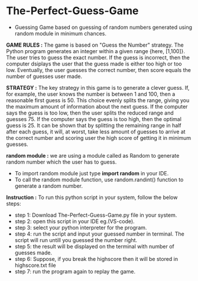 # The-Perfect-Guess-Game 
- Guessing Game based on guessing of random numbers generated using random module in minimum chances.

**GAME RULES :** The game is based on "Guess the Number" strategy. The Python program generates an integer within a given range {here, [1,100]}. The user tries to guess the exact number. If the guess is incorrect, then the computer dsiplays the user that the guess made is either too high or too low. Eventually, the user guesses the correct number, then score equals the number of guesses user made.

**STRATEGY :** The key strategy in this game is to generate a clever guess. If, for example, the user knows the number is between 1 and 100, then a reasonable first guess is 50. This choice evenly splits the range, giving you the maximum amount of information about the next guess. If the computer says the guess is too low, then the user splits the reduced range and guesses 75. If the computer says the guess is too high, then the optimal guess is 25. It can be shown that by splitting the remaining range in half after each guess, it will, at worst, take less amount of guesses to arrive at the correct number and scoring user the high score of getting it in minimum guesses.

**random module :** we are using a module called as Random to generate random number which the user has to guess. 
- To import random module just type **import random** in your IDE.
- To call the random module function, use random.randint() function to generate a random number.


**Instruction :** To run this python script in your system, follow the below steps:
- step 1: Download The-Perfect-Guess-Game.py file in your system.
- step 2: open this script in your IDE eg.(VS-code).
- step 3: select your python interpreter for the program.
- step 4: run the script and input your guessed number in terminal. The script will run untill you guessed the number right.
- step 5: the result will be displayed on the terminal with number of guesses made.
- step 6: Suppose, if you break the highscore then it will be stored in highscore.txt file 
- step 7: run the program again to replay the game.

